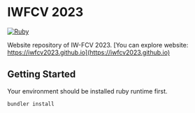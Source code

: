 # IWFCV 2023
[![Ruby](https://img.shields.io/badge/Ruby->=2.7.5-CC342D?logo=ruby&logoColor=white)]()

Website repository of IW-FCV 2023. [You can explore website: https://iwfcv2023.github.io](https://iwfcv2023.github.io)

## Getting Started
Your environment should be installed ruby runtime first.

```sh
bundler install
```
